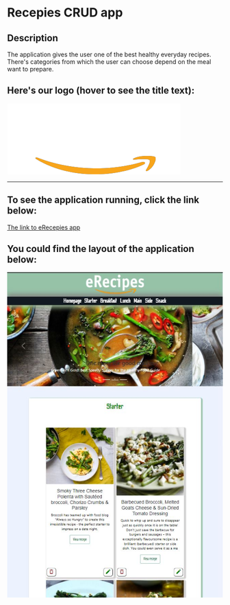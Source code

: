 # Recepies CRUD app

## Description

The application gives the user one of the best healthy everyday recipes. There's categories from which the user can choose depend on the meal want to prepare.

## Here's our logo (hover to see the title text):

![alt text](https://github.com/teomeo12/CA2CRUD/blob/main/images/e.png "Logo Title Text 1")

***
## To see the application running, click the link below:

[The link to eRecepies app](https://www.google.com)

## You could find the layout of the application below:

![alt text](https://github.com/teomeo12/CA2CRUD/blob/main/images/appLayout.JPG "Logo Title Text 1")

